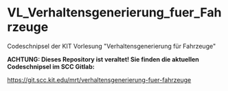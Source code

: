 # VL_Verhaltensgenerierung_fuer_Fahrzeuge
Codeschnipsel der KIT Vorlesung "Verhaltensgenerierung für Fahrzeuge"

**ACHTUNG: Dieses Repository ist veraltet! Sie finden die aktuellen Codeschnipsel im SCC Gitlab:**

https://git.scc.kit.edu/mrt/verhaltensgenerierung-fuer-fahrzeuge
